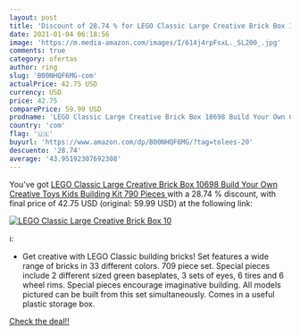 ```yaml
---
layout: post
title: 'Discount of 28.74 % for LEGO Classic Large Creative Brick Box 10'
date: 2021-01-04 06:18:56
image: 'https://m.media-amazon.com/images/I/614j4rpFsxL._SL200_.jpg'
comments: true
category: ofertas
author: ring
slug: 'B00NHQF6MG-com'
actualPrice: 42.75 USD
currency: USD
price: 42.75
comparePrice: 59.99 USD
prodname: 'LEGO Classic Large Creative Brick Box 10698 Build Your Own Creative Toys  Kids Building Kit  790 Pieces '
country: 'com'
flag: '🇺🇸'
buyurl: 'https://www.amazon.com/dp/B00NHQF6MG/?tag=tolees-20'
descuento: '28.74'
average: '43.95192307692308'
---
```


You've got [LEGO Classic Large Creative Brick Box 10698 Build Your Own Creative Toys  Kids Building Kit  790 Pieces ](https://www.amazon.com/dp/B00NHQF6MG/?tag=tolees-20) with a  28.74 % discount, with final price of 42.75 USD (original: 59.99 USD) at the following link:

[![LEGO Classic Large Creative Brick Box 10](https://m.media-amazon.com/images/I/614j4rpFsxL._SL200_.jpg)](https://www.amazon.com/dp/B00NHQF6MG/?tag=tolees-20)

ℹ️:

- Get creative with LEGO Classic building bricks! Set features a wide range of bricks in 33 different colors. 709 piece set. Special pieces include 2 different sized green baseplates, 3 sets of eyes, 6 tires and 6 wheel rims. Special pieces encourage imaginative building. All models pictured can be built from this set simultaneously. Comes in a useful plastic storage box.

[Check the deal!!](https://www.amazon.com/dp/B00NHQF6MG/?tag=tolees-20)
